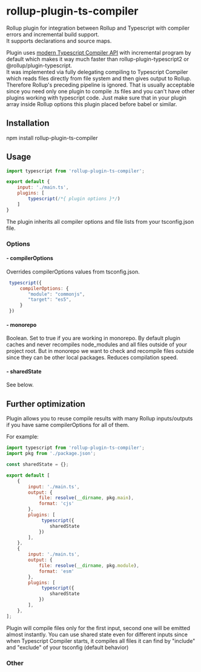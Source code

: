 # rollup-plugin-ts-compiler

Rollup plugin for integration between Rollup and Typescript with compiler errors and incremental build support.  
It supports declarations and source maps.  

Plugin uses [modern Typescript Compiler API](https://github.com/Microsoft/TypeScript/wiki/Using-the-Compiler-API#writing-an-incremental-program-watcher) with incremental program by default which makes it way much faster than rollup-plugin-typescript2 or @rollup/plugin-typescript.  
It was implemented via fully delegating compiling to Typescript Compiler which reads files directly from file system and then gives output to Rollup. Therefore Rollup's preceding pipeline is ignored.
That is usually acceptable since you need only one plugin to compile .ts files and you can't have other plugins
working with typescript code. Just make sure that in your plugin array inside Rollup options this plugin placed before babel or similar.  

## Installation 
npm install rollup-plugin-ts-compiler

## Usage

```javascript
import typescript from 'rollup-plugin-ts-compiler';

export default {
	input: './main.ts',
	plugins: [
		typescript(/*{ plugin options }*/)
	]
}
```

The plugin inherits all compiler options and file lists from your tsconfig.json file. 

### Options

#### - compilerOptions
Overrides compilerOptions values from tsconfig.json.

```javascript
 typescript({
     compilerOptions: {
        "module": "commonjs",
        "target": "es5",
     }
 })
```

#### - monorepo
Boolean. Set to true if you are working in monorepo. By default plugin caches and never recompiles node_modules and all files outside of your project root.
But in monorepo we want to check and recompile files outside since they can be other local packages. Reduces compilation speed.

#### - sharedState
See below.


## Further optimization

Plugin allows you to reuse compile results with many Rollup inputs/outputs if you have same compilerOptions for all of them.

For example: 

```javascript
import typescript from 'rollup-plugin-ts-compiler';
import pkg from './package.json';

const sharedState = {};

export default [
    {
        input: './main.ts',
        output: { 
            file: resolve(__dirname, pkg.main), 
            format: 'cjs'
        },
        plugins: [
             typescript({
                sharedState
            })
        ],
    },
    {
        input: './main.ts',
        output: { 
            file: resolve(__dirname, pkg.module), 
            format: 'esm'
        },
        plugins: [
             typescript({
                sharedState
            })
        ],
    },
];
```

Plugin will compile files only for the first input, second one will be emitted almost instantly.
You can use shared state even for different inputs since when Typescript Compiler starts, it compiles all files it can find by "include" and "exclude" of your tsconfig (default behavior)


### Other
